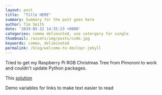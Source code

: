 ```yaml
---
layout: post
title:  "Title HERE"
summary: Summary for the post goes here
author: Tim Smith
date: '2019-05-22 14:35:23 +0000'
categories: comma deliminted, use catergory for single 
thumbnail: /assets/img/posts/code.jpg
keywords: comma, deliminated
permalink: /blog/welcome-to-devlopr-jekyll
---
```


Tried to get my Raspberry Pi RGB Christmas Tree from Pimoroni to work and couldn't update Python packages.

This [solution](https://joshspicer.com/python37-ssl-issue) 

Demo variables for links to make text easier to read

[jekyll-docs]: https://jekyllrb.com/docs/home
[jekyll-gh]:   https://github.com/jekyll/jekyll
[jekyll-talk]: https://talk.jekyllrb.com/
